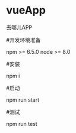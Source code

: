# vueApp

去哪儿APP

#开发环境准备

npm >= 6.5.0
node >= 8.0

#安装

npm i

#启动

npm run start

#测试

npm run test
